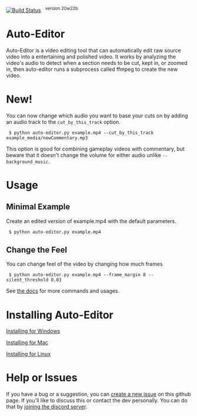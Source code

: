 [![Build Status](https://travis-ci.com/WyattBlue/auto-editor.svg?branch=master)](https://travis-ci.com/WyattBlue/auto-editor)
 &nbsp;&nbsp;<sup>version 20w22b
# Auto-Editor
Auto-Editor is a video editing tool that can automatically edit raw source video into a entertaining and polished video.
It works by analyzing the video's audio to detect when a section needs to be cut, kept in, or zoomed in, then auto-editor runs a subprocess called ffmpeg to create the new video.

# New!
You can now change which audio you want to base your cuts on by adding an audio track to the `cut_by_this_track` option.

```terminal
 $ python auto-editor.py example.mp4 --cut_by_this_track example_media/newCommentary.mp3
```

This option is good for combining gameplay videos with commentary, but beware that it doesn't change the volume for either audio unlike `--background_music`.

# Usage
## Minimal Example

Create an edited version of example.mp4 with the default parameters.
```terminal
 $ python auto-editor.py example.mp4
```

## Change the Feel
You can change feel of the video by changing how much frames

```terminal
 $ python auto-editor.py example.mp4 --frame_margin 8 --silent_threshold 0.03
```

See [the docs](/github%20resources/docs.md) for more commands and usages.


# Installing Auto-Editor
[Installing for Windows](/github%20resources/install_win.md)

[Installing for Mac](/github%20resources/install_mac.md)

[Installing for Linux](/github%20resources/install_lin.md)

# Help or Issues
If you have a bug or a suggestion, you can [create a new issue](https://github.com/WyattBlue/auto-editor/issues/new) on this github page. If you'll like to discuss this or contact the dev personally. You can do that by [joining the discord server](https://discord.com/invite/kMHAWJJ).

